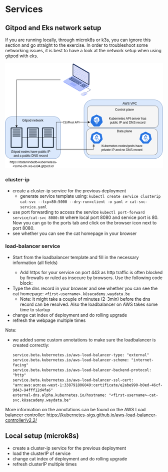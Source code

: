 # Services

## Gitpod and Eks network setup

If you are running locally, through microk8s or k3s, you can ignore this section and go straight to the exercise.
In order to troubleshoot some networking issues, it is best to have a look at the network setup when using gitpod with eks.

![](./networkSetupGitpodEks.drawio.png "network-setup")


### cluster-ip
- create a cluster-ip service for the previous deployment
  - generate service template using: `kubectl create service clusterip cat-svc --tcp=80:5000 --dry-run=client -o yaml > cat-svc-service.yaml`
- use port forwarding to access the service
  `kubectl port-forward service/cat-svc 8080:80` where local port 8080 and service port is 80.
  Now you can go to the ports tab and click on the browser icon next to port 8080.
- see whether you can see the cat homepage in your browser

### load-balancer service
- Start from the loadbalancer template and fill in the necessary information (all <TODO> fields)
  - Add https for your service on port 443 as http traffic is often blocked by firewalls or ruled as insecure by browsers. Use the following code block:
- Type the dns record in your browser and see whether you can see the cat homepage: `<first-username>.k8sacademy.waydata.be`
  - Note: it might take a couple of minutes (2-3min) before the dns record can be resolved. Also the loadbalancer on AWS takes some time to startup
- change cat index of deployment and do rolling upgrade
- refresh the webpage multiple times

Note:
- we added some custom annotations to make sure the loadbalancer is created correctly:
    ```
    service.beta.kubernetes.io/aws-load-balancer-type: "external"
    service.beta.kubernetes.io/aws-load-balancer-scheme: "internet-facing"
    service.beta.kubernetes.io/aws-load-balancer-backend-protocol: "http"
    service.beta.kubernetes.io/aws-load-balancer-ssl-cert: "arn:aws:acm:eu-west-1:338791806049:certificate/e2abe990-b0ed-46cf-9d43-94fff12d4fa6"
    external-dns.alpha.kubernetes.io/hostname: "<first-username>-cat-svc.k8sacademy.waydata.be"
    ```

More information on the annotations can be found on the AWS Load balancer controller: https://kubernetes-sigs.github.io/aws-load-balancer-controller/v2.2/

## Local setup (microk8s)
- create a cluster-ip service for the previous deployment
- load the clusterIP of service
- change cat index of deployment and do rolling upgrade
- refresh clusterIP multiple times

